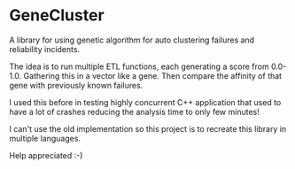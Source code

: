 # GeneCluster

A library for using genetic algorithm for auto clustering failures and reliability incidents.

The idea is to run multiple ETL functions, each generating a score from 0.0-1.0. Gathering this in a vector like a gene. Then compare the affinity of that gene with previously known failures.

I used this before in testing highly concurrent C++ application that used to have a lot of crashes reducing the analysis time to only few minutes!

I can't use the old implementation so this project is to recreate this library in multiple languages.

Help appreciated :-)
